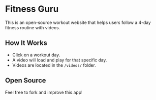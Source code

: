 # Fitness Guru

This is an open-source workout website that helps users follow a 4-day fitness routine with videos.

## How It Works

- Click on a workout day.
- A video will load and play for that specific day.
- Videos are located in the `/videos/` folder.

## Open Source

Feel free to fork and improve this app!
